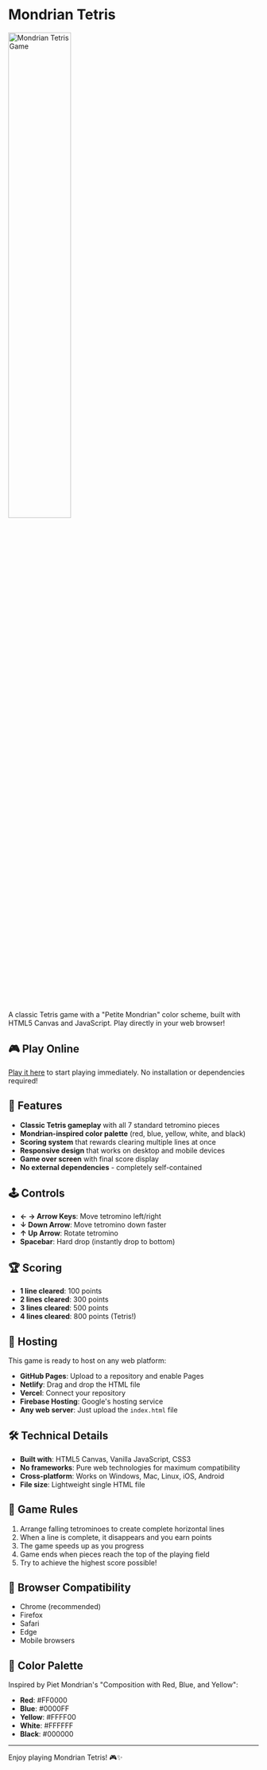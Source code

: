 
# Mondrian Tetris

<img src="https://i.imgur.com/MsfprUr.png" alt="Mondrian Tetris Game" width="50%">

A classic Tetris game with a "Petite Mondrian" color scheme, built with HTML5 Canvas and JavaScript. Play directly in your web browser!

## 🎮 Play Online

[Play it here](https://incredible-queijadas-f39509.netlify.app/) to start playing immediately. No installation or dependencies required!

## 🎨 Features

- **Classic Tetris gameplay** with all 7 standard tetromino pieces
- **Mondrian-inspired color palette** (red, blue, yellow, white, and black)
- **Scoring system** that rewards clearing multiple lines at once
- **Responsive design** that works on desktop and mobile devices
- **Game over screen** with final score display
- **No external dependencies** - completely self-contained

## 🕹️ Controls

- **← → Arrow Keys**: Move tetromino left/right
- **↓ Down Arrow**: Move tetromino down faster
- **↑ Up Arrow**: Rotate tetromino
- **Spacebar**: Hard drop (instantly drop to bottom)

## 🏆 Scoring

- **1 line cleared**: 100 points
- **2 lines cleared**: 300 points
- **3 lines cleared**: 500 points
- **4 lines cleared**: 800 points (Tetris!)

## 🚀 Hosting

This game is ready to host on any web platform:

- **GitHub Pages**: Upload to a repository and enable Pages
- **Netlify**: Drag and drop the HTML file
- **Vercel**: Connect your repository
- **Firebase Hosting**: Google's hosting service
- **Any web server**: Just upload the `index.html` file

## 🛠️ Technical Details

- **Built with**: HTML5 Canvas, Vanilla JavaScript, CSS3
- **No frameworks**: Pure web technologies for maximum compatibility
- **Cross-platform**: Works on Windows, Mac, Linux, iOS, Android
- **File size**: Lightweight single HTML file

## 🎯 Game Rules

1. Arrange falling tetrominoes to create complete horizontal lines
2. When a line is complete, it disappears and you earn points
3. The game speeds up as you progress
4. Game ends when pieces reach the top of the playing field
5. Try to achieve the highest score possible!

## 📱 Browser Compatibility

- Chrome (recommended)
- Firefox
- Safari
- Edge
- Mobile browsers

## 🎨 Color Palette

Inspired by Piet Mondrian's "Composition with Red, Blue, and Yellow":
- **Red**: #FF0000
- **Blue**: #0000FF  
- **Yellow**: #FFFF00
- **White**: #FFFFFF
- **Black**: #000000

---

Enjoy playing Mondrian Tetris! 🎮✨
